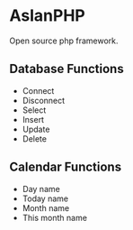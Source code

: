 # AslanPHP
Open source php framework.

## Database Functions
- Connect
- Disconnect
- Select
- Insert
- Update
- Delete

## Calendar Functions
- Day name
- Today name
- Month name
- This month name
